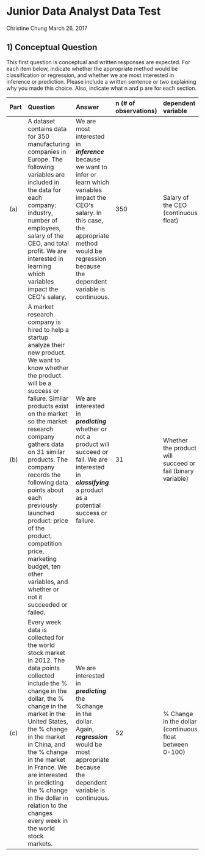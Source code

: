 # Junior Data Analyst Data Test
Christine Chung
March 26, 2017

## 1) Conceptual Question

This first question is conceptual and written responses are expected. For each item below, indicate whether the appropriate method would be classification or regression, and whether we are most interested in inference or prediction. Please include a written sentence or two explaining why you made this choice. Also, indicate what n and p are for each section.

| Part | Question                                                                                                                                                                                                                                                                                                                                                                                                                                                                    | Answer                                                                                                                                                                                                                      | n (# of observations) | dependent variable                                         | p (predictors)                                                                                        |
|:-----|:----------------------------------------------------------------------------------------------------------------------------------------------------------------------------------------------------------------------------------------------------------------------------------------------------------------------------------------------------------------------------------------------------------------------------------------------------------------------------|:----------------------------------------------------------------------------------------------------------------------------------------------------------------------------------------------------------------------------|:----------------------|:-----------------------------------------------------------|:------------------------------------------------------------------------------------------------------|
| (a)  | A dataset contains data for 350 manufacturing companies in Europe. The following variables are included in the data for each company: industry, number of employees, salary of the CEO, and total profit. We are interested in learning which variables impact the CEO's salary.                                                                                                                                                                                            | We are most interested in ***inference*** because we want to infer or learn which variables impact the CEO's salary. In this case, the appropriate method would be regression because the dependent variable is continuous. | 350                   | Salary of the CEO (continuous float)                       | industry, number of employees, total profit                                                           |
| (b)  | A market research company is hired to help a startup analyze their new product. We want to know whether the product will be a success or failure. Similar products exist on the market so the market research company gathers data on 31 similar products. The company records the following data points about each previously launched product: price of the product, competition price, marketing budget, ten other variables, and whether or not it succeeded or failed. | We are interested in ***predicting*** whether or not a product will succeed or fail. We are interested in ***classifying*** a product as a potential success or failure.                                                    | 31                    | Whether the product will succeed or fail (binary variable) | product price, competition price, marketing budget, and the ten other variables                       |
| (c)  | Every week data is collected for the world stock market in 2012. The data points collected include the % change in the dollar, the % change in the market in the United States, the % change in the market in China, and the % change in the market in France. We are interested in predicting the % change in the dollar in relation to the changes every week in the world stock markets.                                                                                 | We are interested in ***predicting*** the %change in the dollar. Again, ***regression*** would be most appropriate because the dependent variable is continuous.                                                            | 52                    | % Change in the dollar (continuous float between 0-100)    | % change in the market in the U.S., % change in the market in China, % change in the market in France |
